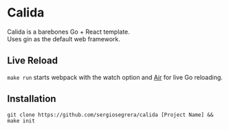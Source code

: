 # Calida
Calida is a barebones Go + React template.  
Uses gin as the default web framework.

## Live Reload
`make run` starts webpack with the watch option and [Air](https://github.com/cosmtrek/air) for live Go reloading.

## Installation
`git clone https://github.com/sergiosegrera/calida [Project Name] && make init`
